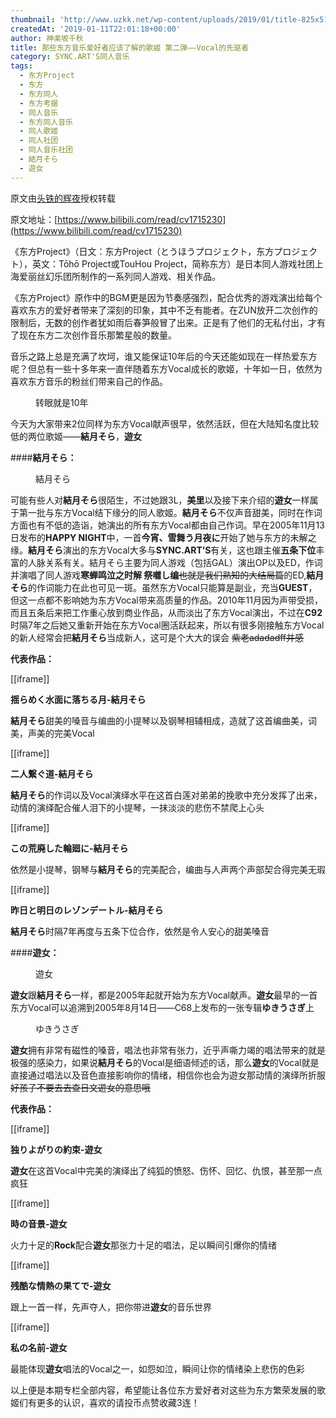 ```yaml
---
thumbnail: 'http://www.uzkk.net/wp-content/uploads/2019/01/title-825x510.jpg'
createdAt: '2019-01-11T22:01:18+00:00'
author: 神楽坂千秋
title: 那些东方音乐爱好者应该了解的歌姬 第二弹——Vocal的先驱者
category: SYNC.ART'S同人音乐
tags:
  - 东方Project
  - 东方
  - 东方同人
  - 东方考据
  - 同人音乐
  - 东方同人音乐
  - 同人歌姬
  - 同人社团
  - 同人音乐社团
  - 結月そら
  - 遊女
---
```


原文由[头铁的辉夜](https://space.bilibili.com/233591)授权转载

原文地址：[https://www.bilibili.com/read/cv1715230](https://www.bilibili.com/read/cv1715230)

《东方Project》（日文：东方Project（とうほうプロジェクト，东方プロジェクト），英文：Tōhō Project或TouHou Project，简称东方）是日本同人游戏社团上海爱丽丝幻乐团所制作的一系列同人游戏、相关作品。

《东方Project》原作中的BGM更是因为节奏感强烈，配合优秀的游戏演出给每个喜欢东方的爱好者带来了深刻的印象，其中不乏有能者。在ZUN放开二次创作的限制后，无数的创作者犹如雨后春笋般冒了出来。正是有了他们的无私付出，才有了现在东方二次创作音乐那繁星般的数量。

音乐之路上总是充满了坎坷，谁又能保证10年后的今天还能如现在一样热爱东方呢？但总有一些十多年来一直伴随着东方Vocal成长的歌姬，十年如一日，依然为喜欢东方音乐的粉丝们带来自己的作品。

<figure>
  <img src="http://www.uzkk.net/wp-content/uploads/2019/01/1.jpg" alt=""/>
  <figcaption>转眼就是10年</figcaption>
</figure>

今天为大家带来2位同样为东方Vocal献声很早，依然活跃，但在大陆知名度比较低的两位歌姬——**結月そら**，**遊女**

####**結月そら：**

<figure>
  <img src="http://www.uzkk.net/wp-content/uploads/2019/01/2-1.png" alt=""/>
  <figcaption>結月そら</figcaption>
</figure>

可能有些人对**結月そら**很陌生，不过她跟3L，**美里**以及接下来介绍的**遊女**一样属于第一批与东方Vocal结下缘分的同人歌姬。**結月そら**不仅声音甜美，同时在作词方面也有不低的造诣，她演出的所有东方Vocal都由自己作词。早在2005年11月13日发布的**HAPPY NIGHT**中，一首**今宵、雪舞う月夜に**开始了她与东方的未解之缘。**結月そら**演出的东方Vocal大多与**SYNC.ART’S**有关，这也跟主催**五条下位**丰富的人脉关系有关。結月そら主要为同人游戏（包括GAL）演出OP以及ED，作词并演唱了同人游戏**寒蝉鸣泣之时解 祭囃し编**~~也就是我们熟知的大结局篇~~的ED,**結月そら**的作词能力在此也可见一斑。虽然东方Vocal只能算是副业，充当**GUEST**，但这一点都不影响她为东方Vocal带来高质量的作品。2010年11月因为声带受损，而且五条后来把工作重心放到商业作品，从而淡出了东方Vocal演出，不过在**C92**时隔7年之后她又重新开始在东方Vocal圈活跃起来，所以有很多刚接触东方Vocal的新人经常会把**結月そら**当成新人，这可是个大大的误会 ~~紫老adadadff并感~~

**代表作品：**

[[iframe]]

**揺らめく水面に落ちる月-結月そら**

**結月そら**甜美的嗓音与编曲的小提琴以及钢琴相辅相成，造就了这首编曲美，词美，声美的完美Vocal

[[iframe]]

**二人繋ぐ道-結月そら**

**結月そら**的作词以及Vocal演绎水平在这首白莲对弟弟的挽歌中充分发挥了出来，动情的演绎配合催人泪下的小提琴，一抹淡淡的悲伤不禁爬上心头

[[iframe]]

**この荒廃した輪廻に-結月そら**

依然是小提琴，钢琴与**結月そら**的完美配合，编曲与人声两个声部契合得完美无瑕

[[iframe]]

**昨日と明日のレゾンデートル-結月そら**

**結月そら**时隔7年再度与五条下位合作，依然是令人安心的甜美嗓音

####**遊女：**

<figure>
  <img src="http://www.uzkk.net/wp-content/uploads/2019/01/3.png" alt=""/>
  <figcaption>遊女</figcaption>
</figure>

**遊女**跟**結月そら**一样，都是2005年起就开始为东方Vocal献声。**遊女**最早的一首东方Vocal可以追溯到2005年8月14日——C68上发布的一张专辑**ゆきうさぎ**上

<figure>
  <img src="http://www.uzkk.net/wp-content/uploads/2019/01/4.jpg" alt=""/>
  <figcaption>ゆきうさぎ</figcaption>
</figure>

**遊女**拥有非常有磁性的嗓音，唱法也非常有张力，近乎声嘶力竭的唱法带来的就是极强的感染力，如果说**結月そら**的Vocal是细语倾述的话，那么**遊女**的Vocal就是直接通过唱法以及音色直接影响你的情绪，相信你也会为遊女那动情的演绎所折服 ~~好孩子不要去去查日文遊女的意思哦~~

**代表作品：**

[[iframe]]

**独りよがりの約束-遊女**

**遊女**在这首Vocal中完美的演绎出了纯狐的愤怒、伤怀、回忆、仇恨，甚至那一点疯狂

[[iframe]]

**時の音景-遊女**

火力十足的**Rock**配合**遊女**那张力十足的唱法，足以瞬间引爆你的情绪

[[iframe]]

**残酷な情熱の果てで-遊女**

跟上一首一样，先声夺人，把你带进**遊女**的音乐世界

[[iframe]]

**私の名前-遊女**

最能体现**遊女**唱法的Vocal之一，如怨如泣，瞬间让你的情绪染上悲伤的色彩

以上便是本期专栏全部内容，希望能让各位东方爱好者对这些为东方繁荣发展的歌姬们有更多的认识，喜欢的请投币点赞收藏3连！
